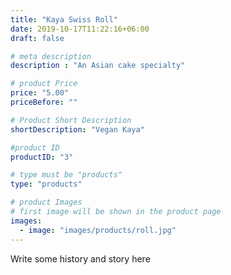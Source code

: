 ```yaml
---
title: "Kaya Swiss Roll"
date: 2019-10-17T11:22:16+06:00
draft: false

# meta description
description : "An Asian cake specialty"

# product Price
price: "5.00"
priceBefore: ""

# Product Short Description
shortDescription: "Vegan Kaya"

#product ID
productID: "3"

# type must be "products"
type: "products"

# product Images
# first image will be shown in the product page
images:
  - image: "images/products/roll.jpg"
---
```


Write some history and story here
